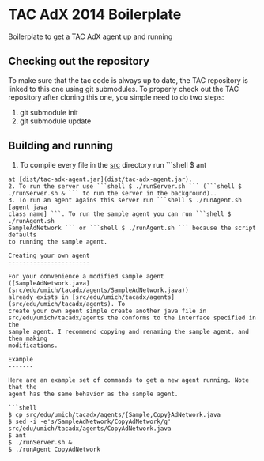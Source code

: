 TAC AdX 2014 Boilerplate
========================

Boilerplate to get a TAC AdX agent up and running

Checking out the repository
---------------------------

To make sure that the tac code is always up to date, the TAC repository is
linked to this one using git submodules. To properly check out the TAC
repository after cloning this one, you simple need to do two steps:

1. git submodule init
2. git submodule update

Building and running
--------------------

1. To compile every file in the [src](src) directory run ```shell $ ant
```. This will create a jar of all of your files (agents) in to the jar locatted
at [dist/tac-adx-agent.jar](dist/tac-adx-agent.jar).
2. To run the server use ```shell $ ./runServer.sh ``` (```shell $
./runServer.sh & ``` to run the server in the background)..
3. To run an agent agains this server run ```shell $ ./runAgent.sh [agent java
class name] ```. To run the sample agent you can run ```shell $ ./runAgent.sh
SampleAdNetwork ``` or ```shell $ ./runAgent.sh ``` because the script defaults
to running the sample agent.

Creating your own agent
-----------------------

For your convenience a modified sample agent
([SampleAdNetwork.java](src/edu/umich/tacadx/agents/SampleAdNetwork.java))
already exists in [src/edu/umich/tacadx/agents](src/edu/umich/tacadx/agents). To
create your own agent simple create another java file in
src/edu/umich/tacadx/agents the conforms to the interface specified in the
sample agent. I recommend copying and renaming the sample agent, and then making
modifications.

Example
-------

Here are an example set of commands to get a new agent running. Note that the
agent has the same behavior as the sample agent.

```shell
$ cp src/edu/umich/tacadx/agents/{Sample,Copy}AdNetwork.java
$ sed -i -e's/SampleAdNetwork/CopyAdNetwork/g' src/edu/umich/tacadx/agents/CopyAdNetwork.java
$ ant
$ ./runServer.sh &
$ ./runAgent CopyAdNetwork
```
